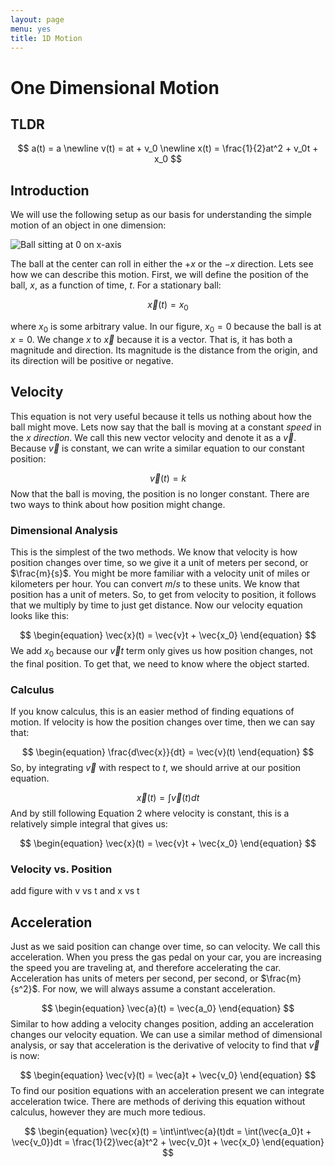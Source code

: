 ```yaml
---
layout: page
menu: yes
title: 1D Motion
---
```


# One Dimensional Motion

## TLDR
$$
a(t) = a \newline
v(t) = at + v_0 \newline
x(t) = \frac{1}{2}at^2 + v_0t + x_0
$$

## Introduction

We will use the following setup as our basis for understanding the simple motion of an object in one dimension:

![Ball sitting at 0 on x-axis](./figures/still_ball.jpg)

The ball at the center can roll in either the $+x$ or the $-x$ direction. Lets see how we can describe this motion. First, we will define the position of the ball, $x$, as a function of time, $t$. For a stationary ball:

$$
\begin{equation}
	\vec{x}(t) = x_0
\end{equation}
$$

where $x_0$ is some arbitrary value. In our figure, $x_0=0$ because the ball is at $x=0$. We change $x$ to $\vec{x}$ because it is a vector. That is, it has both a magnitude and direction. Its magnitude is the distance from the origin, and its direction will be positive or negative.

## Velocity

This equation is not very useful because it tells us nothing about how the ball might move. Lets now say that the ball is moving at a constant _speed_ in the $x$ _direction_. We call this new vector velocity and denote it as a $\vec{v}$. Because $\vec{v}$ is constant, we can write a similar equation to our constant position:

$$
\begin{equation}
	\vec{v}(t) = k
\end{equation}
$$
Now that the ball is moving, the position is no longer constant. There are two ways to think about how position might change.

### Dimensional Analysis

This is the simplest of the two methods. We know that velocity is how position changes over time, so we give it a unit of meters per second, or $\frac{m}{s}$. You might be more familiar with a velocity unit of miles or kilometers per hour. You can convert $m/s$ to these units. We know that position has a unit of meters. So, to get from velocity to position, it follows that we multiply by time to just get distance. Now our velocity equation looks like this:

$$
\begin{equation}
	\vec{x}(t) = \vec{v}t + \vec{x_0}
\end{equation}
$$
We add $x_0$ because our $\vec{v}t$ term only gives us how position changes, not the final position. To get that, we need to know where the object started.

### Calculus

If you know calculus, this is an easier method of finding equations of motion. If velocity is how the position changes over time, then we can say that:

$$
\begin{equation}
	\frac{d\vec{x}}{dt} = \vec{v}(t)
\end{equation}
$$
So, by integrating $\vec{v}$ with respect to $t$, we should arrive at our position equation.

$$
\begin{equation}
	\vec{x}(t) = \int\vec{v}(t)dt
\end{equation}
$$
And by still following Equation 2 where velocity is constant, this is a relatively simple integral that gives us:

$$
\begin{equation}
	\vec{x}(t) = \vec{v}t + \vec{x_0}
\end{equation}
$$
### Velocity vs. Position

add figure with v vs t and x vs t

## Acceleration

Just as we said position can change over time, so can velocity. We call this acceleration. When you press the gas pedal on your car, you are increasing the speed you are traveling at, and therefore accelerating the car. Acceleration has units of meters per second, per second, or $\frac{m}{s^2}$.
For now, we will always assume a constant acceleration.

$$
\begin{equation}
	\vec{a}(t) = \vec{a_0}
\end{equation}
$$
Similar to how adding a velocity changes position, adding an acceleration changes our velocity equation. We can use a similar method of dimensional analysis, or say that acceleration is the derivative of velocity to find that $\vec{v}$ is now:

$$
\begin{equation}
	\vec{v}(t) = \vec{a}t + \vec{v_0}
\end{equation}
$$
To find our position equations with an acceleration present we can integrate acceleration twice. There are methods of deriving this equation without calculus, however they are much more tedious.

$$
\begin{equation}
	\vec{x}(t) = \int\int\vec{a}(t)dt = \int(\vec{a_0}t + \vec{v_0})dt = \frac{1}{2}\vec{a}t^2 + \vec{v_0}t + \vec{x_0}
\end{equation}
$$
